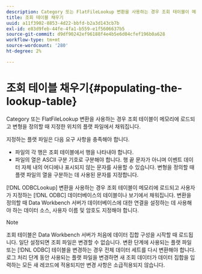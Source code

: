 ```yaml
---
description: Category 또는 FlatFileLookup 변환을 사용하는 경우 조회 테이블이 메모리에 로드되고 변형을 정의할 때 지정한 위치의 플랫 파일에서 채워집니다.
title: 조회 테이블 채우기
uuid: a11f3902-8853-4d22-bbfd-b2a3d143cb7b
exl-id: e83d9feb-44fe-4fa1-b559-e1f5606637b5
source-git-commit: d9df90242ef96188f4e4b5e6d04cfef196b0a628
workflow-type: tm+mt
source-wordcount: '280'
ht-degree: 2%

---
```


# 조회 테이블 채우기{#populating-the-lookup-table}

Category 또는 FlatFileLookup 변환을 사용하는 경우 조회 테이블이 메모리에 로드되고 변형을 정의할 때 지정한 위치의 플랫 파일에서 채워집니다.

지정하는 플랫 파일은 다음 요구 사항을 충족해야 합니다.

* 파일의 각 행은 조회 테이블에서 행을 나타내야 합니다.
* 파일의 열은 ASCII 구분 기호로 구분해야 합니다. 행 끝 문자가 아니며 이벤트 데이터 자체 내의 어디에나 표시되지 않는 문자를 사용할 수 있습니다. 변형을 정의할 때 플랫 파일의 열을 구분하는 데 사용된 문자를 지정합니다.

[!DNL ODBCLookup] 변환을 사용하는 경우 조회 테이블이 메모리에 로드되고 사용자가 지정하는 [!DNL ODBC] 데이터베이스의 테이블이나 보기에서 채워집니다. 변환을 정의할 때 Data Workbench 서버가 데이터베이스에 대한 연결을 설정하는 데 사용해야 하는 데이터 소스, 사용자 이름 및 암호도 지정해야 합니다.

>[!NOTE]
>
>조회 테이블은 Data Workbench 서버가 처음에 데이터 집합 구성을 시작할 때 로드됩니다. 일단 설정되면 조회 파일은 변경할 수 없습니다. 변환 단계에 사용되는 플랫 파일 또는 [!DNL ODBC] 테이블을 변경하는 경우 전체 데이터 세트를 다시 변환해야 합니다. 로그 처리 단계 동안 사용되는 플랫 파일을 변경하면 새 조회 데이터가 데이터 집합을 입력하는 모든 새 레코드에 적용되지만 변경 사항은 소급적용되지 않습니다.
